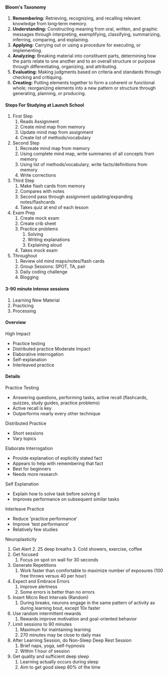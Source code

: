 #### Bloom's Taxonomy
1. **Remembering:** Retrieving, recognizing, and recalling relevant knowledge from long‐term memory.
2. **Understanding:** Constructing meaning from oral, written, and graphic messages through interpreting, exemplifying, classifying, summarizing, inferring, comparing, and explaining.
3. **Applying:** Carrying out or using a procedure for executing, or implementing.
4. **Analyzing:** Breaking material into constituent parts, determining how the parts relate to one another and to an overall structure or purpose through differentiating, organizing, and attributing.
5. **Evaluating:** Making judgments based on criteria and standards through checking and critiquing.
6. **Creating:** Putting elements together to form a coherent or functional whole; reorganizing elements into a new pattern or structure through generating, planning, or producing.

#### Steps For Studying at Launch School
1. First Step
	1. Reads Assignment
	2. Create mind map from memory
	3. Update mind map from assignment
	4. Create list of methods/vocabulary
2. Second Step
	1. Recreate mind map from memory
	2. Using complete mind map, write summaries of all concepts from memory
	3. Using list of methods/vocabulary, write facts/definitions from memory
	4. Write corrections
3. Third Step
	1. Make flash cards from memory
	2. Compares with notes
	3. Second pass through assignment updating/expanding notes/flashcards
	4. Takes quiz at end of each lesson
4. Exam Prep
	1. Create mock exam
	2. Create crib sheet
	3. Practice problems
		1. Solving
		2. Writing explanations
		3. Explaining aloud
	4. Takes mock exam
5. Throughout
	1. Review old mind maps/notes/flash cards
	2. Group Sessions: SPOT, TA, pair
	3. Daily coding challenge
	4. Blogging

#### 3-90 minute intense sessions
1. Learning New Material
2. Practicing
3. Processing

#### Overview
High Impact
- Practice testing
- Distributed practice
Moderate Impact
- Elaborative interrogation
- Self-explanation
- Interleaved practice

#### Details
Practice Testing
- Answering questions, performing tasks, active recall (flashcards, quizzes, study guides, practice problems)
- Active recall is key
- Outperforms nearly every other technique

Distributed Practice
- Short sessions
- Vary topics

Elaborate Interrogation
- Provide explanation of explicitly stated fact
- Appears to help with remembering that fact
- Best for beginners
- Needs more research

Self Explanation
- Explain how to solve task before solving it
- Improves performance on subsequent similar tasks

Interleave Practice
- Reduce 'practice performance'
- Improve 'test performance'
- Relatively few studies


Neuroplasticity
1. Get Alert
	2. 25 deep breaths
	3. Cold showers, exercise, coffee
2. Get focused
	1. Focus on spot on wall for 30 seconds
3. Generate Repetitions
	1. Work faster than comfortable to maximize number of exposures (100 free throws versus 40 per hour)
4. Expect and Embrace Errors
	1. Improve alertness
	2. Some errors is better than no errors
5. Insert Micro Rest Intervals (Random)
	1. During breaks, neurons engage in the same pattern of activity as during learning bout, except 10x faster
6. Use random intermittent rewards
	1. Rewards improve motivation and goal-oriented behavior
7. Limit sessions to 90 minutes
	1. Maximum for maintaining learning
	2. 270 minutes may be close to daily max
8. After Learning Session, do Non-Sleep Deep Rest Session
	1. Brief naps, yoga, self-hypnosis
	2. Within 1 hour of session
9. Get quality and sufficient deep sleep
	1. Learning actually occurs during sleep
	2. Aim to get good sleep 80% of the time

